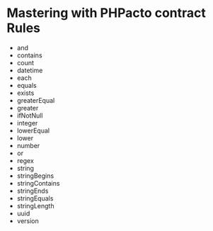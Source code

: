 Mastering with PHPacto contract Rules
=========

- and
- contains
- count
- datetime
- each
- equals
- exists
- greaterEqual
- greater
- ifNotNull
- integer
- lowerEqual
- lower
- number
- or
- regex
- string
- stringBegins
- stringContains
- stringEnds
- stringEquals
- stringLength
- uuid
- version